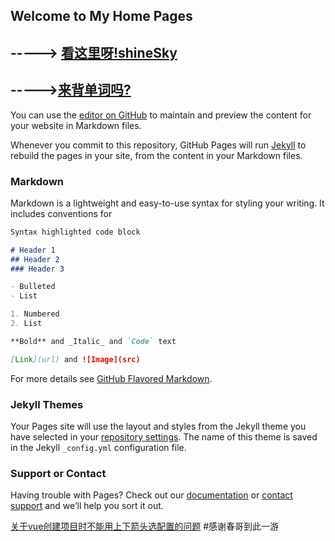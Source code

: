 ## Welcome to My Home Pages

## -----> [看这里呀!shineSky](https://Gypsophily818.github.io/shineStar.html) 
## ----->[来背单词吗?](https://Gypsophily818.github.io/worldCard.html)
You can use the [editor on GitHub](https://github.com/Gypsophily818/Gypsophily818.github.io/edit/main/index.md) to maintain and preview the content for your website in Markdown files.

Whenever you commit to this repository, GitHub Pages will run [Jekyll](https://jekyllrb.com/) to rebuild the pages in your site, from the content in your Markdown files.

### Markdown

Markdown is a lightweight and easy-to-use syntax for styling your writing. It includes conventions for

```markdown
Syntax highlighted code block

# Header 1
## Header 2
### Header 3

- Bulleted
- List

1. Numbered
2. List

**Bold** and _Italic_ and `Code` text

[Link](url) and ![Image](src)
```

For more details see [GitHub Flavored Markdown](https://guides.github.com/features/mastering-markdown/).

### Jekyll Themes

Your Pages site will use the layout and styles from the Jekyll theme you have selected in your [repository settings](https://github.com/Gypsophily818/Gypsophily818.github.io/settings). The name of this theme is saved in the Jekyll `_config.yml` configuration file.

### Support or Contact

Having trouble with Pages? Check out our [documentation](https://docs.github.com/categories/github-pages-basics/) or [contact support](https://github.com/contact) and we’ll help you sort it out.

[关于vue创建项目时不能用上下箭头选配置的问题](https://blog.csdn.net/zhhhao/article/details/103971430)
#感谢春哥到此一游
